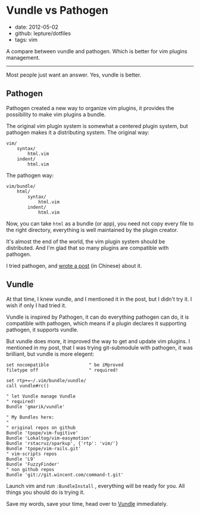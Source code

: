 # Vundle vs Pathogen

- date: 2012-05-02
- github: lepture/dotfiles
- tags: vim

A compare between vundle and pathogen. Which is better for vim plugins management.

------------

Most people just want an answer. Yes, vundle is better.

## Pathogen

Pathogen created a new way to organize vim plugins, it provides the possibility
to make vim plugins a bundle.

The original vim plugin system is somewhat a centered plugin system, but pathogen makes
it a distributing system. The original way:

```
vim/
    syntax/
        html.vim
    indent/
        html.vim
```


The pathogen way:

```
vim/bundle/
    html/
        syntax/
            html.vim
        indent/
            html.vim
```

Now, you can take ``html`` as a bundle (or app), you need not copy every file to the right
directory, everything is well maintained by the plugin creator.

It's almost the end of the world, the vim plugin system should be distributed. And I'm glad
that so many plugins are compatible with pathogen.

I tried pathogen, and [wrote a post](http://lepture.com/work/manage-vim/) (in Chinese) about
it.


## Vundle

At that time, I knew vundle, and I mentioned it in the post, but I didn't try it.
I wish if only I had tried it.

Vundle is inspired by Pathogen, it can do everything pathogen can do,
it is compatible with pathogen, which means if a plugin declares it supporting
pathogen, it supports vundle.

But vundle does more, it improved the way to get and update vim plugins.
I mentioned in my post, that I was trying git-submodule with pathogen,
it was brilliant, but vundle is more elegent:

```vim
set nocompatible               " be iMproved
filetype off                   " required!

set rtp+=~/.vim/bundle/vundle/
call vundle#rc()

" let Vundle manage Vundle
" required! 
Bundle 'gmarik/vundle'

" My Bundles here:
"
" original repos on github
Bundle 'tpope/vim-fugitive'
Bundle 'Lokaltog/vim-easymotion'
Bundle 'rstacruz/sparkup', {'rtp': 'vim/'}
Bundle 'tpope/vim-rails.git'
" vim-scripts repos
Bundle 'L9'
Bundle 'FuzzyFinder'
" non github repos
Bundle 'git://git.wincent.com/command-t.git'
```

Launch vim and run ``:BundleInstall`` , everything will be ready for you.
All things you should do is trying it.

Save my words, save your time, head over to
[Vundle](https://github.com/gmarik/vundle) immediately.
